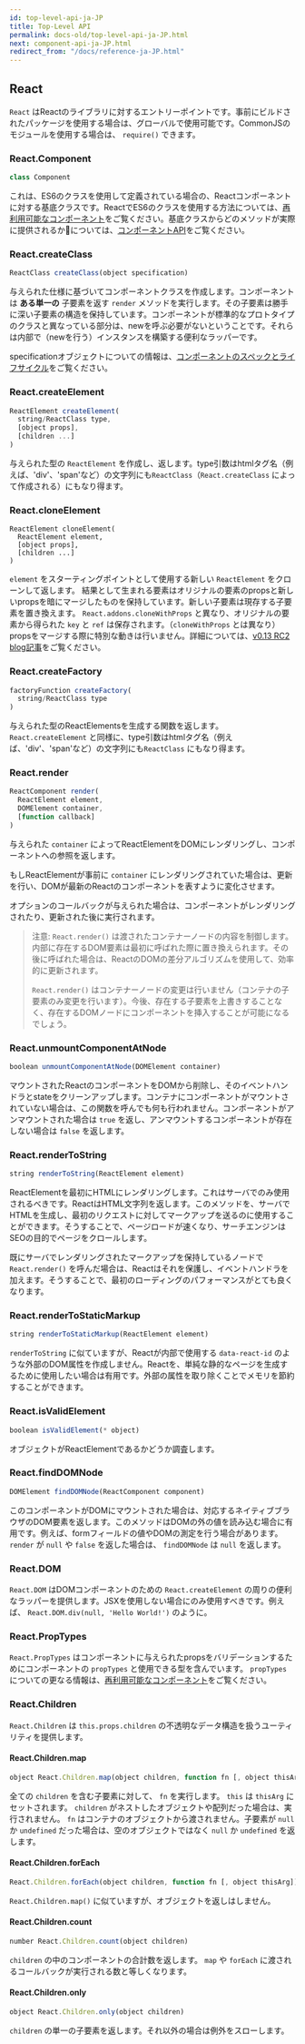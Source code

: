 ```yaml
---
id: top-level-api-ja-JP
title: Top-Level API
permalink: docs-old/top-level-api-ja-JP.html
next: component-api-ja-JP.html
redirect_from: "/docs/reference-ja-JP.html"
---
```


## React

`React` はReactのライブラリに対するエントリーポイントです。事前にビルドされたパッケージを使用する場合は、グローバルで使用可能です。CommonJSのモジュールを使用する場合は、 `require()` できます。


### React.Component

```javascript
class Component
```

これは、ES6のクラスを使用して定義されている場合の、Reactコンポーネントに対する基底クラスです。ReactでES6のクラスを使用する方法については、[再利用可能なコンポーネント](/react/docs/reusable-components-ja-JP.html#es6-classes)をご覧ください。基底クラスからどのメソッドが実際に提供されるかについては、[コンポーネントAPI](/react/docs/component-api-ja-JP.html)をご覧ください。

### React.createClass

```javascript
ReactClass createClass(object specification)
```

与えられた仕様に基づいてコンポーネントクラスを作成します。コンポーネントは **ある単一の** 子要素を返す `render` メソッドを実行します。その子要素は勝手に深い子要素の構造を保持しています。コンポーネントが標準的なプロトタイプのクラスと異なっている部分は、newを呼ぶ必要がないということです。それらは内部で（newを行う）インスタンスを構築する便利なラッパーです。

specificationオブジェクトについての情報は、[コンポーネントのスペックとライフサイクル](/react/docs/component-specs-ja-JP.html)をご覧ください。

### React.createElement

```javascript
ReactElement createElement(
  string/ReactClass type,
  [object props],
  [children ...]
)
```

与えられた型の `ReactElement` を作成し、返します。type引数はhtmlタグ名（例えば、'div'、'span'など）の文字列にも`ReactClass`（`React.createClass` によって作成される）にもなり得ます。

### React.cloneElement

```
ReactElement cloneElement(
  ReactElement element,
  [object props],
  [children ...]
)
```

`element` をスターティングポイントとして使用する新しい `ReactElement` をクローンして返します。
結果として生まれる要素はオリジナルの要素のpropsと新しいpropsを暗にマージしたものを保持しています。新しい子要素は現存する子要素を置き換えます。 `React.addons.cloneWithProps` と異なり、オリジナルの要素から得られた `key` と `ref` は保存されます。（`cloneWithProps` とは異なり）propsをマージする際に特別な動きは行いません。詳細については、[v0.13 RC2 blog記事](/react/blog/2015/03/03/react-v0.13-rc2.html)をご覧ください。

### React.createFactory

```javascript
factoryFunction createFactory(
  string/ReactClass type
)
```

与えられた型のReactElementsを生成する関数を返します。 `React.createElement` と同様に、type引数はhtmlタグ名（例えば、'div'、'span'など）の文字列にも`ReactClass` にもなり得ます。

### React.render

```javascript
ReactComponent render(
  ReactElement element,
  DOMElement container,
  [function callback]
)
```

与えられた `container` によってReactElementをDOMにレンダリングし、コンポーネントへの参照を返します。

もしReactElementが事前に `container` にレンダリングされていた場合は、更新を行い、DOMが最新のReactのコンポーネントを表すように変化させます。

オプションのコールバックが与えられた場合は、コンポーネントがレンダリングされたり、更新された後に実行されます。

> 注意:
> `React.render()` は渡されたコンテナーノードの内容を制御します。内部に存在するDOM要素は最初に呼ばれた際に置き換えられます。その後に呼ばれた場合は、ReactのDOMの差分アルゴリズムを使用して、効率的に更新されます。
>
> `React.render()` はコンテナーノードの変更は行いません（コンテナの子要素のみ変更を行います）。今後、存在する子要素を上書きすることなく、存在するDOMノードにコンポーネントを挿入することが可能になるでしょう。

### React.unmountComponentAtNode

```javascript
boolean unmountComponentAtNode(DOMElement container)
```

マウントされたReactのコンポーネントをDOMから削除し、そのイベントハンドラとstateをクリーンアップします。コンテナにコンポーネントがマウントされていない場合は、この関数を呼んでも何も行われません。コンポーネントがアンマウントされた場合は `true` を返し、アンマウントするコンポーネントが存在しない場合は `false` を返します。

### React.renderToString

```javascript
string renderToString(ReactElement element)
```

ReactElementを最初にHTMLにレンダリングします。これはサーバでのみ使用されるべきです。ReactはHTML文字列を返します。このメソッドを、サーバでHTMLを生成し、最初のリクエストに対してマークアップを送るのに使用することができます。そうすることで、ページロードが速くなり、サーチエンジンはSEOの目的でページをクロールします。

既にサーバでレンダリングされたマークアップを保持しているノードで `React.render()` を呼んだ場合は、Reactはそれを保護し、イベントハンドラを加えます。そうすることで、最初のローディングのパフォーマンスがとても良くなります。

### React.renderToStaticMarkup

```javascript
string renderToStaticMarkup(ReactElement element)
```

`renderToString` に似ていますが、Reactが内部で使用する `data-react-id` のような外部のDOM属性を作成しません。Reactを、単純な静的なページを生成するために使用したい場合は有用です。外部の属性を取り除くことでメモリを節約することができます。

### React.isValidElement

```javascript
boolean isValidElement(* object)
```

オブジェクトがReactElementであるかどうか調査します。

### React.findDOMNode

```javascript
DOMElement findDOMNode(ReactComponent component)
```

このコンポーネントがDOMにマウントされた場合は、対応するネイティブブラウザのDOM要素を返します。このメソッドはDOMの外の値を読み込む場合に有用です。例えば、formフィールドの値やDOMの測定を行う場合があります。 `render` が `null` や `false` を返した場合は、 `findDOMNode` は `null` を返します。

### React.DOM

`React.DOM` はDOMコンポーネントのための `React.createElement` の周りの便利なラッパーを提供します。JSXを使用しない場合にのみ使用すべきです。例えば、 `React.DOM.div(null, 'Hello World!')` のように。

### React.PropTypes

`React.PropTypes` はコンポーネントに与えられたpropsをバリデーションするためにコンポーネントの `propTypes` と使用できる型を含んでいます。 `propTypes` についての更なる情報は、[再利用可能なコンポーネント](/react/docs/reusable-components-ja-JP.html)をご覧ください。

### React.Children

`React.Children` は `this.props.children` の不透明なデータ構造を扱うユーティリティを提供します。

#### React.Children.map

```javascript
object React.Children.map(object children, function fn [, object thisArg])
```

全ての `children` を含む子要素に対して、 `fn` を実行します。 `this` は `thisArg` にセットされます。 `children` がネストしたオブジェクトや配列だった場合は、実行されません。 `fn` はコンテナのオブジェクトから渡されません。子要素が `null` か `undefined` だった場合は、空のオブジェクトではなく `null` か `undefined` を返します。

#### React.Children.forEach

```javascript
React.Children.forEach(object children, function fn [, object thisArg])
```

`React.Children.map()` に似ていますが、オブジェクトを返しはしません。

#### React.Children.count

```javascript
number React.Children.count(object children)
```

`children` の中のコンポーネントの合計数を返します。 `map` や `forEach` に渡されるコールバックが実行される数と等しくなります。

#### React.Children.only

```javascript
object React.Children.only(object children)
```

`children` の単一の子要素を返します。それ以外の場合は例外をスローします。
